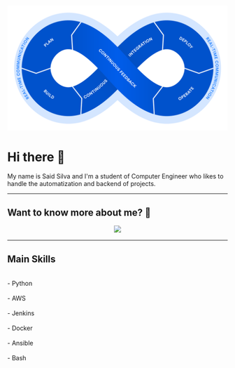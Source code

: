 <a href="https://github.com/Yaeger42/projections"><img src="./assets/devops.png"></a>

# Hi there 👋
My name is Said Silva and I'm a student of Computer Engineer who likes to handle the automatization and backend of projects.

***
## Want to know more about me? 👋
<p align="center">
&nbsp;&nbsp;&nbsp;&nbsp;
  <a href="https://www.linkedin.com/in/said-silva-chacon/"><img src="https://img.shields.io/badge/linkedin-%230077B5.svg?&style=for-the-badge&logo=linkedin&logoColor=white" /></a>&nbsp;&nbsp;&nbsp;
  &nbsp;

</p>

***

## Main Skills

<br>
- Python
<br>
<br>
- AWS
<br>
<br>
- Jenkins
<br>
<br>
- Docker
<br>
<br>
- Ansible
<br>
<br>
- Bash
<br>



<!--
**SaidS11/SaidS11** is a ✨ _special_ ✨ repository because its `README.md` (this file) appears on your GitHub profile.

Here are some ideas to get you started:

- 🔭 I’m currently working on ...
- 🌱 I’m currently learning ...
- 👯 I’m looking to collaborate on ...
- 🤔 I’m looking for help with ...
- 💬 Ask me about ...
- 📫 How to reach me: ...
- 😄 Pronouns: ...
- ⚡ Fun fact: ...
-->

